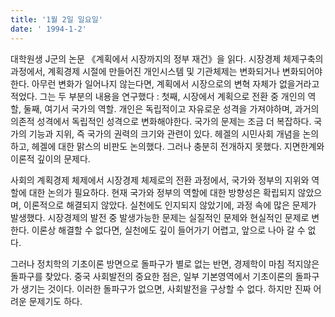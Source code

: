 ```yaml
---
title: '1월 2일 일요일'
date: ' 1994-1-2'
---
```

대학원생 J군의 논문 《계획에서 시장까지의 정부 재건》을 읽다. 시장경제 체제구축의 과정에서, 계획경제 시절에 만들어진 개인시스템 및 기관체제는 변화되거나 변화되어야 한다. 아무런 변화가 일어나지 않는다면, 계획에서 시장으로의 변혁 자체가 없을거라고 적었다. 그는 두 부분의 내용을 연구했다 : 첫째, 시장에서 계획으로 전환 중 개인의 역할, 둘째, 여기서 국가의 역할. 개인은 독립적이고 자유로운 성격을 가져야하며, 과거의 의존적 성격에서 독립적인 성격으로 변화해야한다. 국가의 문제는 조금 더 복잡하다. 국가의 기능과 지위, 즉 국가의 권력의 크기와 관련이 있다. 헤겔의 시민사회 개념을 논의하고, 헤겔에 대한 맑스의 비판도 논의했다. 그러나 충분히 전개하지 못했다. 지면한계와 이론적 깊이의 문제다.

사회의 계획경제 체제에서 시장경제 체제로의 전환 과정에서, 국가와 정부의 지위와 역할에 대한 논의가 필요하다. 현재 국가와 정부의 역할에 대한 방향성은 확립되지 않았으며, 이론적으로 해결되지 않았다. 실천에도 인지되지 않았기에, 과정 속에 많은 문제가 발생했다. 시장경제의 발전 중 발생가능한 문제는 실질적인 문제와 현실적인 문제로 변한다. 이론상 해결할 수 없다면, 실천에도 깊이 들어가기 어렵고, 앞으로 나아 갈 수 없다.

그러나 정치학의 기초이론 방면으로 돌파구가 별로 없는 반면, 경제학이 마침 적지않은 돌파구를 찾았다. 중국 사회발전의 중요한 점은, 일부 기본영역에서 기초이론의 돌파구가 생기는 것이다. 이러한 돌파구가 없으면, 사회발전을 구상할 수 없다. 하지만 진짜 어려운 문제기도 하다.